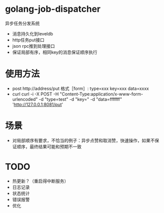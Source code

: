 # golang-job-dispatcher
异步任务分发系统
- 消息持久化到leveldb
- http任务put接口
- json rpc推到处理接口
- 保证局部有序，相同key的消息保证顺序执行

# 使用方法
- post http://address/put 格式［form］: type=xxx key=xxx data=xxxx
- curl curl -i -X POST -H "Content-Type:application/x-www-form-urlencoded" -d "type=test" -d "key=" -d "data=fffffff" 'http://127.0.0.1:8081/put'

# 场景
- 对局部顺序有要求，不恰当的例子：异步点赞和取消赞，快速操作，如果不保证顺序，最终结果可能和预期不一致

# TODO
- 热更新？（重启得中断服务）
- 日志记录
- 状态统计
- 错误报警
- 优化
